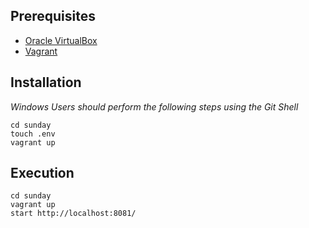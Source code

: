 ## Prerequisites
+ [Oracle VirtualBox](https://www.virtualbox.org/wiki/Downloads)
+ [Vagrant](https://www.vagrantup.com/downloads.html)

## Installation
*Windows Users should perform the following steps using the Git Shell*

```shell
cd sunday
touch .env
vagrant up
```

## Execution
```shell
cd sunday
vagrant up
start http://localhost:8081/
```

